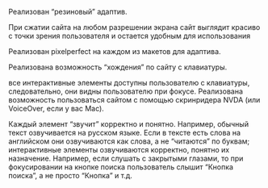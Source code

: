 Реализован “резиновый” адаптив.

При сжатии сайта на любом разрешении экрана сайт выглядит красиво с точки зрения пользователя и остается удобным для использования 

Реализован pixelperfect  на каждом из макетов для адаптива. 

Реализована возможность “хождения” по сайту с клавиатуры.

все интерактивные элементы доступны пользователю с клавиатуры, следовательно, они видны пользователю при фокусе.
Реализована возможность пользоваться сайтом с помощью скринридера NVDA (или VoiceOver, если у вас Mac).


Каждый элемент “звучит” корректно и понятно. Например, обычный текст озвучивается на русском языке. Если в тексте есть слова на английском они озвучиваются как слова, а не “читаются” по буквам;
интерактивные элементы озвучиваются корректно, понятно их назначение. Например, если слушать с закрытыми глазами, то при фокусировании на кнопке поиска пользователь слышит “Кнопка поиска”, а не просто “Кнопка” и т.д.


